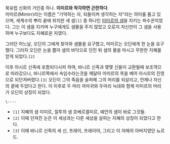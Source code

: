 북유럽 신화의 거인중 하나. **이미르와 착각하면 곤란하다**.  
미미르(Mimirr)라는 이름은 "기억하는 자, 되돌이켜 생각하는 자"라는 의미를 품고 있으며, 세계수의 뿌리 끝에 위치한 세 샘`[1]`
중 하나인 [미미르의 샘](%EB%AF%B8%EB%AF%B8%EB%A5%B4%EC%9D%98%20%EC%83%98.md)을 지키는
파수꾼이었다. 그는 이 샘을 지키며 누구에게도 샘물을 주지 않았고 오로지 자신만이 그 샘을 사용하며 누구보다도 지혜로운 자였다.

그러던 어느날, 오딘이 그에게 찾아와 샘물을 요구했고, 미미르는 오딘에게 한 눈을 요구했다. 그러자 오딘은 눈을 뽑아 샘의 바닥으로 던진 뒤
샘의 물을 마시고 무한한 지혜를 얻게 되었다.`[2]`

이후 아시르 신족에 포함되다시피 하여, 바니르 신족과 몇몇 신들이 교환될때 보조역으로 따라갔으나, 바니르쪽에서 속임수라는것을 깨달아 미미르의
목을 베어 아시르의 진영으로 되던져버렸다.`[3]` 오딘이 그의 죽음을 슬퍼해 그의 머리를 되살리고, 언제나 자신의 곁에 두었다고 한다. 이
이후로 두 마리 까마귀와 두마리 늑대와 함께 미미르의 머리가 오딘의 상징이 되었다.

`\----`

  * `[1]` 지혜의 샘 미미르, 질투의 샘 흐베르겔미르, 예언의 샘이 바로 그것들.
  * `[2]` 이때 던져진 눈은 이 세상과는 다른 세상을 살피는 지혜의 상징이 되었다고 한다.
  * `[3]` 이때 바니르 신족의 세 신, 프레이, 프레이야, 그리고 이 자매의 아버지였던 뇨르드.

